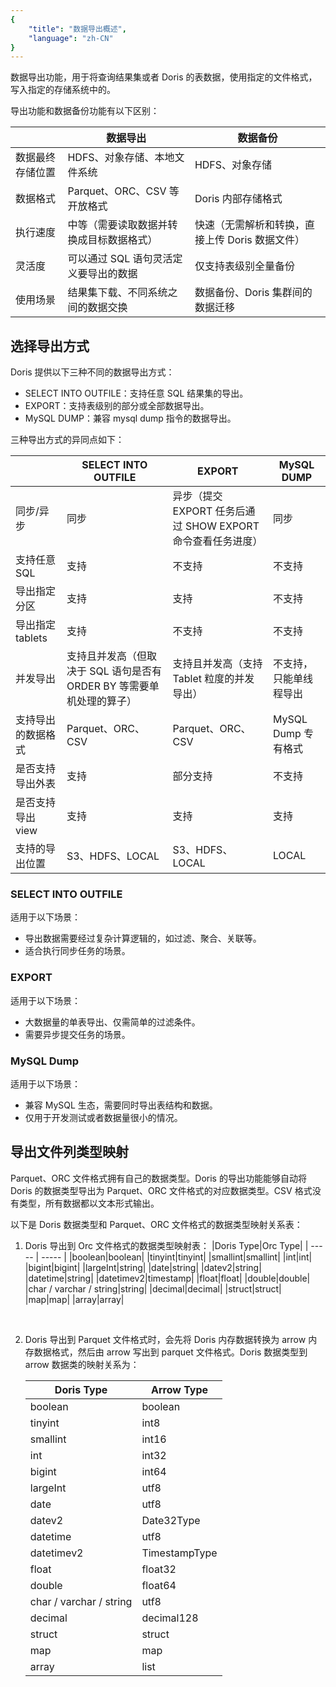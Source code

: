 ```yaml
---
{
    "title": "数据导出概述",
    "language": "zh-CN"
}
---
```


<!-- 
Licensed to the Apache Software Foundation (ASF) under one
or more contributor license agreements.  See the NOTICE file
distributed with this work for additional information
regarding copyright ownership.  The ASF licenses this file
to you under the Apache License, Version 2.0 (the
"License"); you may not use this file except in compliance
with the License.  You may obtain a copy of the License at

  http://www.apache.org/licenses/LICENSE-2.0

Unless required by applicable law or agreed to in writing,
software distributed under the License is distributed on an
"AS IS" BASIS, WITHOUT WARRANTIES OR CONDITIONS OF ANY
KIND, either express or implied.  See the License for the
specific language governing permissions and limitations
under the License.
-->

数据导出功能，用于将查询结果集或者 Doris 的表数据，使用指定的文件格式，写入指定的存储系统中的。

导出功能和数据备份功能有以下区别：

| |数据导出|数据备份|
| ----- | ----- | ----- |
|数据最终存储位置|HDFS、对象存储、本地文件系统|HDFS、对象存储|
|数据格式|Parquet、ORC、CSV 等开放格式|Doris 内部存储格式|
|执行速度|中等（需要读取数据并转换成目标数据格式）|快速（无需解析和转换，直接上传 Doris 数据文件）|
|灵活度|可以通过 SQL 语句灵活定义要导出的数据|仅支持表级别全量备份|
|使用场景|结果集下载、不同系统之间的数据交换|数据备份、Doris 集群间的数据迁移|

## 选择导出方式
Doris 提供以下三种不同的数据导出方式：

* SELECT INTO OUTFILE：支持任意 SQL 结果集的导出。
* EXPORT：支持表级别的部分或全部数据导出。
* MySQL DUMP：兼容 mysql dump 指令的数据导出。



三种导出方式的异同点如下：

| |SELECT INTO OUTFILE|EXPORT|MySQL DUMP|
| ----- | ----- | ----- | ----- |
|同步/异步|同步|异步（提交 EXPORT 任务后通过 SHOW EXPORT 命令查看任务进度）|同步|
|支持任意 SQL|支持|不支持|不支持|
|导出指定分区|支持|支持|不支持|
|导出指定 tablets|支持|不支持|不支持|
|并发导出|支持且并发高（但取决于 SQL 语句是否有 ORDER BY 等需要单机处理的算子）|支持且并发高（支持 Tablet 粒度的并发导出）|不支持，只能单线程导出|
|支持导出的数据格式|Parquet、ORC、CSV|Parquet、ORC、CSV|MySQL Dump 专有格式|
|是否支持导出外表|支持|部分支持|不支持|
|是否支持导出 view|支持|支持|支持|
|支持的导出位置|S3、HDFS、LOCAL|S3、HDFS、LOCAL|LOCAL|

### SELECT INTO OUTFILE
适用于以下场景：

* 导出数据需要经过复杂计算逻辑的，如过滤、聚合、关联等。
* 适合执行同步任务的场景。

### EXPORT
适用于以下场景：

* 大数据量的单表导出、仅需简单的过滤条件。
* 需要异步提交任务的场景。

### MySQL Dump
适用于以下场景：

* 兼容 MySQL 生态，需要同时导出表结构和数据。
* 仅用于开发测试或者数据量很小的情况。



## 导出文件列类型映射
Parquet、ORC 文件格式拥有自己的数据类型。Doris 的导出功能能够自动将 Doris 的数据类型导出为 Parquet、ORC 文件格式的对应数据类型。CSV 格式没有类型，所有数据都以文本形式输出。



以下是 Doris 数据类型和 Parquet、ORC 文件格式的数据类型映射关系表：
1. Doris 导出到 Orc 文件格式的数据类型映射表：
    |Doris Type|Orc Type|
    | ----- | ----- |
    |boolean|boolean|
    |tinyint|tinyint|
    |smallint|smallint|
    |int|int|
    |bigint|bigint|
    |largeInt|string|
    |date|string|
    |datev2|string|
    |datetime|string|
    |datetimev2|timestamp|
    |float|float|
    |double|double|
    |char / varchar / string|string|
    |decimal|decimal|
    |struct|struct|
    |map|map|
    |array|array|

    <br/>
2. Doris 导出到 Parquet 文件格式时，会先将 Doris 内存数据转换为 arrow 内存数据格式，然后由 arrow 写出到 parquet 文件格式。Doris 数据类型到 arrow 数据类的映射关系为：

    |Doris Type|Arrow Type|
    | ----- | ----- |
    |boolean|boolean|
    |tinyint|int8|
    |smallint|int16|
    |int|int32|
    |bigint|int64|
    |largeInt|utf8|
    |date|utf8|
    |datev2|Date32Type|
    |datetime|utf8|
    |datetimev2|TimestampType|
    |float|float32|
    |double|float64|
    |char / varchar / string|utf8|
    |decimal|decimal128|
    |struct|struct|
    |map|map|
    |array|list|
